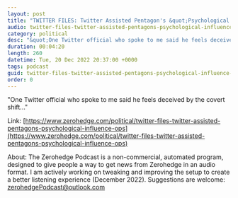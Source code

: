 ```yaml
---
layout: post
title: "TWITTER FILES: Twitter Assisted Pentagon's &quot;Psychological Influence Ops&quot;"
audio: twitter-files-twitter-assisted-pentagons-psychological-influence-ops-0
category: political
desc: "&quot;One Twitter official who spoke to me said he feels deceived by the covert shift...&quot;"
duration: 00:04:20
length: 260
datetime: Tue, 20 Dec 2022 20:37:00 +0000
tags: podcast
guid: twitter-files-twitter-assisted-pentagons-psychological-influence-ops-0
order: 0
---
```

&quot;One Twitter official who spoke to me said he feels deceived by the covert shift...&quot;

Link: [https://www.zerohedge.com/political/twitter-files-twitter-assisted-pentagons-psychological-influence-ops](https://www.zerohedge.com/political/twitter-files-twitter-assisted-pentagons-psychological-influence-ops)

About: The Zerohedge Podcast is a non-commercial, automated program, designed to give people a way to get news from Zerohedge in an audio format.  I am actively working on tweaking and improving the setup to create a better listening experience (December 2022).  Suggestions are welcome: [zerohedgePodcast@outlook.com](mailto:zerohedgePodcast@outlook.com)